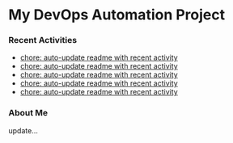# My DevOps Automation Project

### Recent Activities
<!-- activity:START -->
- [chore: auto-update readme with recent activity](https://github.com/kaigiii/mybowling-app/commit/382a09a4a756f44794692013211e150e58384c72)
- [chore: auto-update readme with recent activity](https://github.com/kaigiii/mybowling-app/commit/0185799d2626755510bf6e5f8de9db94d8ba1a4a)
- [chore: auto-update readme with recent activity](https://github.com/kaigiii/mybowling-app/commit/71d4514f10d172db97b0ab4e10ad9a7b36cebdf2)
- [chore: auto-update readme with recent activity](https://github.com/kaigiii/mybowling-app/commit/db71e293459442f0f673d76f7f2a11b280b974ac)
- [chore: auto-update readme with recent activity](https://github.com/kaigiii/mybowling-app/commit/4d2d05e97fef8facbabd46bd2361f15215d33248)
<!-- activity:END -->

### About Me
<!-- MYLINKS:START -->
<!-- MYLINKS:END -->

update...
